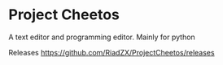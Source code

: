 # Project Cheetos

A text editor and programming editor.
Mainly for python

Releases
https://github.com/RiadZX/ProjectCheetos/releases










































